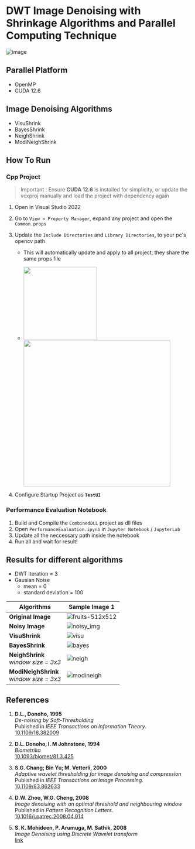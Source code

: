 # DWT Image Denoising with Shrinkage Algorithms and Parallel Computing Technique
![image](https://github.com/user-attachments/assets/c773b70f-9ba7-4ca1-961e-e6b9157a7336)

## Parallel Platform
  - OpenMP
  - CUDA 12.6


## Image Denoising Algorithms
  - VisuShrink
  - BayesShrink
  - NeighShrink
  - ModiNeighShrink


## How To Run
### Cpp Project
> Important : Ensure **CUDA 12.6** is installed for simplicity, or update the vcxproj manually and load the project with dependency again
1. Open in Visual Studio 2022
2. Go to `View > Property Manager`, expand any project and open the `Common.props`
3. Update the `Include Directories` and `Library Directories`, to your pc's opencv path
    - This will automatically update and apply to all project, they share the same props file
 
    - <img src="https://github.com/user-attachments/assets/ed2c1273-b7c3-4bc4-8907-31b49a6bb12d" width="200" /> <img src="https://github.com/user-attachments/assets/ad553e8a-3410-46e4-b57c-5db3c126e318" width="400" />
    
4. Configure Startup Project as **`TestUI`**


### Performance Evaluation Notebook
1. Build and Compile the `CombinedDLL` project as dll files
2. Open `PerformanceEvaluation.ipynb` in `Jupyter Notebook` / `JupyterLab`
3. Update all the neccessary path inside the notebook
4. Run all and wait for result!


## Results for different algorithms

  - DWT Iteration = 3
  - Gausian Noise
    - mean = 0
    - standard deviation = 100

| **Algorithms**       | **Sample Image 1**                                                                                 |
|----------------------|----------------------------------------------------------------------------------------------------|
| **Original Image**   | ![fruits-512x512](https://github.com/user-attachments/assets/26c8a140-c021-49dc-8d63-21c11d9b5b38) |
| **Noisy Image**      | ![noisy_img](https://github.com/user-attachments/assets/d65c36a5-c851-4686-aad8-0ab4ce4cf190)      |
| **VisuShrink**       | ![visu](https://github.com/user-attachments/assets/2caeab35-2f92-43d8-8ac4-4032b17910cf)           | 
| **BayesShrink**      | ![bayes](https://github.com/user-attachments/assets/140db94f-723d-44e8-af8a-0e10ce10d057)          |
| **NeighShrink** <br> *window size = 3x3*     | ![neigh](https://github.com/user-attachments/assets/557a7ec8-0018-4faa-930b-68d74ed51c00)          |
| **ModiNeighShrink** <br> *window size = 3x3* | ![modineigh](https://github.com/user-attachments/assets/25a740ef-5787-4d0d-be13-7c94d0ee8643)      |


## References
1. **D.L., Donoho, 1995**  
   *De-noising by Soft-Thresholding*  
   Published in *IEEE Transactions on Information Theory*.  
   [10.1109/18.382009](https://doi.org/10.1109/18.382009)

2. **D.L. Donoho, I. M Johnstone, 1994**  
   *Biometrika*  
   [10.1093/biomet/81.3.425](https://doi.org/10.1093/biomet/81.3.425)  
   
3. **S.G. Chang; Bin Yu; M. Vetterli, 2000**    
   *Adaptive wavelet thresholding for image denoising and compression*  
   Published in *IEEE Transactions on Image Processing*.  
   [10.1109/83.862633](https://doi.org/10.1109/83.862633)

4. **D.W. Zhou, W.G. Cheng, 2008**  
   *Image denoising with an optimal threshold and neighbouring window*  
   Published in *Pattern Recognition Letters*.  
   [10.1016/j.patrec.2008.04.014](https://doi.org/10.1016/j.patrec.2008.04.014)  

5. **S. K. Mohideen, P. Arumuga, M. Sathik, 2008**  
   *Image Denoising using Discrete Wavelet transform*  
   [link](https://www.researchgate.net/publication/251938085_Image_Denoising_using_Discrete_Wavelet_transform)


